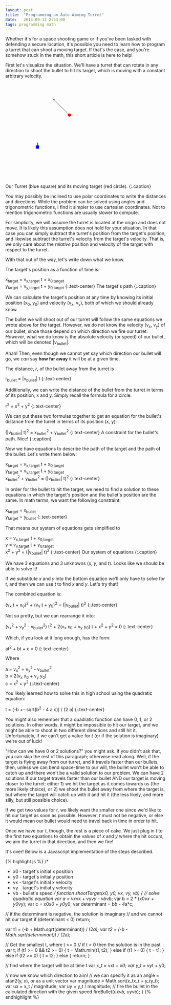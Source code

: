 ```yaml
---
layout: post
title:  "Programming an Auto-Aiming Turret"
date:   2015-09-12 2:53:00
tags: programming math
---
```


Whether it's for a space shooting game or if you've been tasked with defending a secure location, it's possible you need to learn how to program a turret that can shoot a moving target. If that's the case, and you're somehow stuck in the math, this short article is here to help!

First let's visualize the situation. We'll have a turret that can rotate in any direction to shoot the bullet to hit its target, which is moving with a constant arbitrary velocity.

<svg width="300" height="300" class="figure-center">
  <path stroke="#333" stroke-width="1" fill="transparent"
    d="M200 100 l-50 -50 l2 5 m-2 -5 l5 2"
  />
  <circle cx="200" cy="100" r="5" stroke="transparent" fill="red" />
  <path stroke="blue" stroke-width="2" fill="transparent"
    d="M100 200 l0 -14"
  />
  <rect x="95" y="195" width="10" height="10" fill="blue" />
</svg>

Our Turret (blue square) and its moving target (red circle).
{:.caption}

You may possibly be inclined to use polar coordinates to write the distances and directions. While the problem can be solved using angles and trigonometric functions, I find it simpler to use cartesian coordinates. Not to mention trigonometric functions are usually slower to compute.

For simplicity, we will assume the turret is located at the origin and does not move. It is likely this assumption does not hold for your situation. In that case you can simply subtract the turret's position from the target's position, and likewise subtract the turret's velocity from the target's velocity. That is, we only care about the _relative_ position and velocity of the target with respect to the turret.

With that out of the way, let's write down what we know.

The target's position as a function of time is:

x<sub>target</sub> = v<sub>x,target</sub> t + x<sub>0,target</sub>  
y<sub>target</sub> = v<sub>y,target</sub> t + y<sub>0,target</sub>
{:.text-center}
The target's path
{:.caption}

We can calculate the target's position at any time by knowing its initial position (x<sub>0</sub>, y<sub>0</sub>) and velocity (v<sub>x</sub>, v<sub>y</sub>), both of which we should already know.

The bullet we will shoot out of our turret will follow the same equations we wrote above for the target. However, we do not know the velocity (v<sub>x</sub>, v<sub>y</sub>) of our bullet, since those depend on which direction we fire our turret. _However_, what we do know is the absolute velocity (or speed) of our bullet, which will be denoted \|v<sub>bullet</sub>\|.

Ahah! Then, even though we cannot yet say which direction our bullet will go, we _can_ say **how far away** it will be at a given time.

The distance, *r*, of the bullet away from the turret is

r<sub>bullet</sub> = \|v<sub>bullet</sub>\| t
{:.text-center}

Additionally, we can write the distance of the bullet from the turret in terms of its position, x and y. Simply recall the formula for a circle:

r<sup>2</sup> = x<sup>2</sup> + y<sup>2</sup>
{:.text-center}

We can put these two formulas together to get an equation for the bullet's distance from the turret in terms of its position (x, y):

(\|v<sub>bullet</sub>\| t)<sup>2</sup> = x<sub>bullet</sub><sup>2</sup> + y<sub>bullet</sub><sup>2</sup>
{:.text-center}
A constraint for the bullet's path. Nice!
{:.caption}

Now we have equations to describe the path of the target and the path of the bullet. Let's write them below:

x<sub>target</sub> = v<sub>x,target</sub> t + x<sub>0,target</sub>  
y<sub>target</sub> = v<sub>y,target</sub> t + y<sub>0,target</sub>  
x<sub>bullet</sub><sup>2</sup> + y<sub>bullet</sub><sup>2</sup> = (\|v<sub>bullet</sub>\| t)<sup>2</sup>
{:.text-center}

In order for the bullet to hit the target, we need to find a solution to these equations in which the target's position and the bullet's position are the same. In math terms, we want the following constraint:

x<sub>target</sub> = x<sub>bullet</sub>  
y<sub>target</sub> = y<sub>bullet</sub>
{:.text-center}

That means our system of equations gets simplified to

x = v<sub>x,target</sub> t + x<sub>0,target</sub>  
y = v<sub>y,target</sub> t + y<sub>0,target</sub>  
x<sup>2</sup> + y<sup>2</sup> = (\|v<sub>bullet</sub>\| t)<sup>2</sup>
{:.text-center}
Our system of equations
{:.caption}

We have 3 equations and 3 unknowns (*x*, *y*, and *t*). Looks like we should be able to solve it!

If we substitute *x* and *y* into the bottom equation we'll only have to solve for *t*, and then we can use *t* to find *x* and *y*. Let's try that!

The combined equation is:

(v<sub>x</sub> t + x<sub>0</sub>)<sup>2</sup> + (v<sub>y</sub> t + y<sub>0</sub>)<sup>2</sup> = (\|v<sub>bullet</sub>\| t)<sup>2</sup>
{:.text-center}

Not so pretty, but we can rearrange it into:

(v<sub>x</sub><sup>2</sup> + v<sub>y</sub><sup>2</sup> - v<sub>bullet</sub><sup>2</sup>) t<sup>2</sup> + 2(v<sub>x</sub> x<sub>0</sub> + v<sub>y</sub> y<sub>0</sub>) t + x<sup>2</sup> + y<sup>2</sup> = 0
{:.text-center}

Which, if you look at it long enough, has the form:

at<sup>2</sup> + bt + c = 0
{:.text-center}

Where

a = v<sub>x</sub><sup>2</sup> + v<sub>y</sub><sup>2</sup> - v<sub>bullet</sub><sup>2</sup>  
b = 2(v<sub>x</sub> x<sub>0</sub> + v<sub>y</sub> y<sub>0</sub>)  
c = x<sup>2</sup> + y<sup>2</sup>
{:.text-center}

You likely learned how to solve this in high school using the quadratic equation:

t = (-b +- sqrt(b<sup>2</sup> - 4 a c)) / (2 a)
{:.text-center}

You might also remember that a quadratic function can have 0, 1, or 2 solutions. In other words, it might be impossible to hit our target, and we might be able to shoot in two different directions and still hit it. Unfortunately, if we can't get a value for *t* (or if the solution is imaginary) we're out of luck!

"How can we have 0 or 2 solutions?" you might ask. If you didn't ask that, you can skip the rest of this paragraph; otherwise read along. Well, if the target is flying away from our turret, and it travels faster than our bullets, then, unless we can bend space-time to our will, the bullet won't be able to catch up and there won't be a valid solution to our problem. We can have 2 solutions if our target travels faster than our bullet AND our target is moving closer to the turret: either 1) we hit the target as it comes towards us (the more likely choice), or 2) we shoot the bullet away from where the target is, but where the target will catch up with it and hit it (the less likely, and more silly, but still possible choice).

If we get two values for *t*, we likely want the smaller one since we'd like to hit our target as soon as possible. However, *t* must not be negative, or else it would mean our bullet would need to travel back in time in order to hit.

Once we have our *t*, though, the rest is a piece of cake. We just plug in *t* to the first two equations to obtain the values of *x* and *y* where the hit occurs, we aim the turret in that direction, and then we fire!

It's over! Below is a Javascript implementation of the steps described.

{% highlight js %}
/*
 * x0 - target's initial x position
 * y0 - target's initial y position
 * vx - target's initial x velocity
 * vy - target's initial y velocity
 * vb - bullet's speed
 */
function shootTarget(x0, y0, vx, vy, vb) {
  // solve quadratic equation
  var a = vx*vx + vy*vy - vb*vb;
  var b = 2 * (x0*vx + y0*vy);
  var c = x0*x0 + y0*y0;
  var determinant = b*b - 4*a*c;

  // if the determinant is negative, the solution is imaginary
  // and we cannot hit our target
  if (determinant < 0) return;

  var t1 = (-b + Math.sqrt(determinant)) / (2*a);
  var t2 = (-b - Math.sqrt(determinant)) / (2*a);

  // Get the smallest t, where t >= 0
  // if t < 0 then the solution is in the past
  var t;
  if (t1 >= 0 && t2 >= 0) {
    t = Math.min(t1, t2);
  } else if (t1 >= 0) {
    t = t1;
  } else if (t2 >= 0) {
    t = t2;
  } else {
    return;
  }

  // find where the target will be at time t
  var x_t = vx*t + x0;
  var y_t = vy*t + y0;

  // now we know which direction to aim!
  // we can specify it as an angle = atan2(y, x), or as a unit vector
  var magnitude = Math.sqrt(x_t*x_t + y_t*y_t);
  var ux = x_t / magnitude;
  var uy = y_t / magnitude;
  // fire the bullet in the calculated direction with the given speed
  fireBullet(ux*vb, uy*vb);
}
{% endhighlight %}
